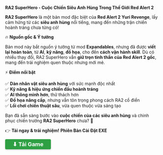 
**RA2 SuperHero - Cuộc Chiến Siêu Anh Hùng Trong Thế Giới Red Alert 2**

**RA2 SuperHero** là một bản mod đặc biệt của **Red Alert 2 Yuri Revenge**, lấy cảm hứng từ các **siêu anh hùng** nổi tiếng, mang đến những trận chiến hoành tráng chưa từng có!

🔥 **Nguồn gốc & Ý tưởng**

Bản mod này bắt nguồn ý tưởng từ mod **Expandables**, nhưng đã được **viết lại hoàn toàn**, từ **AI**, **kỹ năng**, **đồ họa**, cho đến **cách vận hành skill**. Dù có nhiều thay đổi, RA2 SuperHero vẫn **giữ trọn tinh thần của Red Alert 2 gốc**, mang đến trải nghiệm quen thuộc nhưng mới mẻ.

⚡ **Điểm nổi bật**

✅ **Dàn nhân vật siêu anh hùng** với sức mạnh độc nhất  
✅ **Kỹ năng & hiệu ứng chiến đấu hoành tráng**  
✅ **AI thông minh hơn**, thử thách hơn  
✅ **Đồ họa nâng cấp**, nhưng vẫn tôn trọng phong cách RA2 cổ điển  
✅ **Lối chơi chiến thuật sâu**, vừa quen thuộc vừa sáng tạo

Bạn đã sẵn sàng bước vào **cuộc chiến của các siêu anh hùng** và chinh phục chiến trường **RA2 SuperHero** chưa? 🚀

👉 **Tải ngay & trải nghiệm!**
**Phiên Bản Cài Đặt EXE**

<a href="link_tải_game" class="download-btn">
    <span>⬇ Tải Game</span>
</a>

<style>
  .download-btn {
    display: inline-flex;
    align-items: center;
    justify-content: center;
    gap: 8px;
    padding: 6px 24px;
    font-size: 18px;
    font-weight: bold;
    color: #ffffff !important;
    background-color: #2ea043;
    border-radius: 4px;
    text-decoration: none;
    transition: 0.3s ease-in-out;
    box-shadow: 0 2px 4px rgba(0, 0, 0, 0.2); /* Nhỏ lại */
  }

  .download-btn:hover {
    background-color: #238636; /* Xanh đậm hơn khi hover */
    transform: scale(1.02);
    box-shadow: 0 3px 6px rgba(0, 0, 0, 0.3);
  }
</style>

